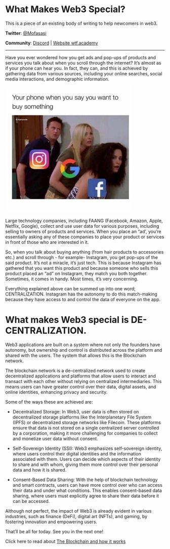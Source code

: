 # What Makes Web3 Special?

This is a piece of an existing body of writing to help newcomers in web3. 

**Twitter**: [@Mofasasi](https://twitter.com/mofasasi)

**Community**: [Discord](https://discord.gg/NszjsvgqkX) | [Website wtf.academy](https://wtf.academy)  

-----

Have you ever wondered how you get ads and pop-ups of products and services you talk about when you scroll through the internet? It’s almost as if your phone can hear you. In fact, they can, and this is achieved by gathering data from various sources, including your online searches, social media interactions, and demographic information.

![Listener](./img/12-1.jpg)

Large technology companies, including FAANG (Facebook, Amazon, Apple, Netflix, Google), collect and use user data for various purposes, including selling to owners of products and services. When you place an “ad’, you’re essentially asking any of these companies to place your product or services in front of those who are interested in it.

So, when you talk about buying anything (from hair products to accessories etc.) and scroll through - for example- Instagram, you get pop-ups of the said product. It’s not a miracle, it’s just tech. This is because Instagram has gathered that you want this product and because someone who sells this product placed an “ad” on Instagram, they match you both together. Sometimes, it comes in handy. Most times, it’s very concerning.

Everything explained above can be summed up into one word; CENTRALIZATION. Instagram has the autonomy to do this match-making because they have access to and control the data of everyone on the app.

# What makes Web3 special is DE-CENTRALIZATION.

Web3 applications are built on a system where not only the founders have autonomy, but ownership and control is distributed across the platform and shared with the users. The system that allows this is the Blockchain network. 

The blockchain network is a de-centralized network used to create decentralized applications and platforms that allow users to interact and transact with each other without relying on centralized intermediaries. This means users can have greater control over their data, digital assets, and online identities, enhancing privacy and security.

Some of the ways these are achieved are: 

- Decentralized Storage: In Web3, user data is often stored on decentralized storage platforms like the Interplanetary File System (IPFS) or decentralized storage networks like Filecoin. These platforms ensure that data is not stored on a single centralized server controlled by a corporation, making it more challenging for companies to collect and monetize user data without consent.

- Self-Sovereign Identity (SSI): Web3 emphasizes self-sovereign identity, where users control their digital identities and the information associated with them. Users can decide which aspects of their identity to share and with whom, giving them more control over their personal data and how it is shared.

- Consent-Based Data Sharing: With the help of blockchain technology and smart contracts, users can have more control over who can access their data and under what conditions. This enables consent-based data sharing, where users must explicitly agree to share their data before it can be accessed.

Although not perfect, the impact of Web3 is already evident in various industries, such as finance (DeFi), digital art (NFTs), and gaming, by fostering innovation and empowering users. 

That’ll be all for today. See you in the next one!

Click here to read about [The Blockchain and how it works](https://github.com/WTFAcademy/WTF-Blog/tree/main/TheMorphing500/02%20-%20The%20Blockchain%20and%20How%20it%20Works)
